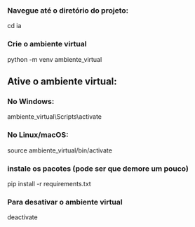 ### Navegue até o diretório do projeto:
cd ia

### Crie o ambiente virtual
python -m venv ambiente_virtual

## Ative o ambiente virtual:
### No Windows:
ambiente_virtual\Scripts\activate

### No Linux/macOS:
source ambiente_virtual/bin/activate

### instale os pacotes (pode ser que demore um pouco)
pip install -r requirements.txt

### Para desativar o ambiente virtual
deactivate